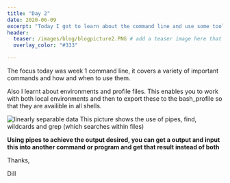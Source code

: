 ```yaml
---
title: "Day 2"
date: 2020-06-09
excerpt: "Today I got to learn about the command line and use some tools that I hadn't come across before"
header:
  teaser: /images/blog/blogpicture2.PNG # add a teaser image here that sums up what the blog post is about for display on blog page, the image should go in the image/blog folder
  overlay_color: "#333"

---
```


The focus today was week 1 command line, it covers a variety of important commands and how and when to use them.

Also I learnt about environments and profile files. This enables you to work with both local environments and then to export these to the bash_profile so that they are availible in all shells.

<img src="{{ site.url }}{{ site.baseurl }}/images/blog/blogpicture2.PNG" alt="linearly separable data">
This picture shows the use of pipes, find, wildcards and grep (which searches within files)

**Using pipes to achieve the output desired, you can get a output and input this into another command or program and get that result instead of both**


Thanks,

Dill